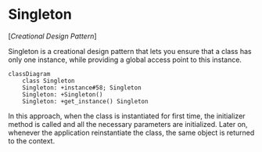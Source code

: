 # Singleton

[*Creational Design Pattern*]

Singleton is a creational design pattern that lets you ensure
that a class has only one instance, while providing a global
access point to this instance.

```mermaid
classDiagram
    class Singleton
    Singleton: +instance#58; Singleton
    Singleton: +Singleton()
    Singleton: +get_instance() Singleton
```

In this approach, when the class is instantiated for first time,
the initializer method is called and all the necessary parameters
are initialized. Later on, whenever the application reinstantiate
the class, the same object is returned to the context.